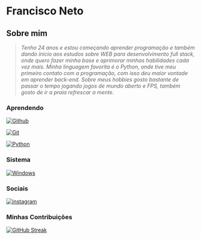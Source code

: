 
# Francisco Neto

## Sobre mim

> _Tenho 24 anos e estou começando aprender_
> _programação e também dando inicio aos estudos_
> _sobre WEB para desenvolvimento full stack, onde_
> _quero fazer minha base e aprimorar minhas_
> _habilidades cada vez mais. Minha_
> _linguagem_
> _favorita é o Python, onde tive meu primeiro_
> _contato com a programação, com isso deu maior_
> _vontade em aprender back-end. Sobre meus hobbies_
> _gosto bastante de passar o tempo jogando jogos de_
> _mundo aberto e FPS, também gosto de ir a praia_
> _refrescar a mente._

### Aprendendo

[![Github](https://img.shields.io/badge/github-000?style=for-the-badge&logo=github&logoColor=)](https://github.com)

[![Git](https://img.shields.io/badge/git-000?style=for-the-badge&logo=git&logoColor=)](https://git-scm.com)

[![Python](https://img.shields.io/badge/Python-000?style=for-the-badge&logo=python&logoColor=)](https://www.python.org)

### Sistema

[![Windows](https://img.shields.io/badge/Windows-000?style=for-the-badge&logo=windows&logoColor=)](https://www.microsoft.com/pt-br)

### Sociais

[![instagram](https://img.shields.io/badge/instagram-000?style=for-the-badge&logo=instagram&logoColor=blue)](https://www.instagram.com/netorui__x)

### Minhas Contribuições

[![GitHub Streak](https://streak-stats.demolab.com/?user=netoruy0-spec&theme=bear&background=000&border=30A3DC&dates=FFF)](https://git.io/streak-stats)
